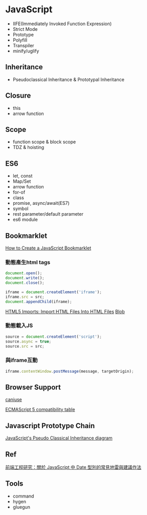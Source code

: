 # JavaScript

- IIFE(Immediately Invoked Function Expression)
- Strict Mode
- Prototype
- Polyfill
- Transpiler
- minify/uglify

## Inheritance

- Pseudoclassical Inheritance & Prototypal Inheritance

## Closure

- this
- arrow function

## Scope

- function scope & block scope
- TDZ & hoisting

## ES6

- let, const
- Map/Set
- arrow function
- for-of
- class
- promise, async/await(ES7)
- symbol
- rest parameter/default parameter
- es6 module

## Bookmarklet

[How to Create a JavaScript Bookmarklet](http://www.dev-hq.net/posts/1--create-javascript-bookmarklet)

### 動態產生html tags

```js
document.open();
document.write();
document.close();
```

```js
iframe = document.createElement('iframe');
iframe.src = src;
document.appendChild(iframe);
```

[HTML5 Imports: Import HTML Files Into HTML Files](https://www.jotform.com/blog/html5-imports-import-html-files-into-html-files-83467/)
[Blob](https://developer.mozilla.org/zh-TW/docs/Web/API/Blob)

### 動態載入JS

```js
source = document.createElement('script');
source.async = true;
source.src = src;
```

### 與iframe互動

```js
iframe.contentWindow.postMessage(message, targetOrigin);
```

## Browser Support

[caniuse](https://caniuse.com/)

[ECMAScript 5 compatibility table](http://kangax.github.io/)

## Javascript Prototype Chain

[JavaScript's Pseudo Classical Inheritance diagram](https://kenneth-kin-lum.blogspot.com/2012/10/javascripts-pseudo-classical.html?showComment=1484288337339&source=post_page-----54102240a8b4----------------------#c1393503225616140233)

## Ref

[前端工程研究：關於 JavaScript 中 Date 型別的常見地雷與建議作法](https://blog.miniasp.com/post/2016/09/25/JavaScript-Date-usage-in-details?fbclid=IwAR2_iFWOr169yBq1gyTILy6g88MhowknH6C6ehAuEJzhc8GgQOXXpPFqcgk)

## Tools

- command
- hygen
- gluegun
